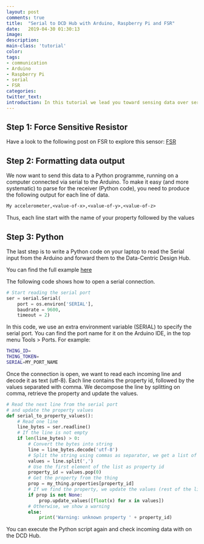 ```yaml
---
layout: post
comments: true
title:  "Serial to DCD Hub with Arduino, Raspberry Pi and FSR"
date:   2019-04-30 01:30:13
image: 
description: 
main-class: 'tutorial'
color:
tags:
- communication
- Arduino
- Raspberry Pi
- serial
- FSR
categories:
twitter_text:
introduction: In this tutorial we lead you toward sensing data over serial. We will collect data coming out of a Force Sensitive Resistor.
---
```


## Step 1: Force Sensitive Resistor

Have a look to the following post on FSR to explore this sensor:
[FSR](/2019/04/30/sensors-force)

## Step 2: Formatting data output

We now want to send this data to a Python programme, running on a computer connected
via serial to the Arduino. To make it easy (and more systematic) to parse for
the receiver (Python code), you need to produce the following output for each line
of data.

```txt
My accelerometer,<value-of-x>,<value-of-y>,<value-of-z>
```

Thus, each line start with the name of your property followed by the values 

## Step 3: Python

The last step is to write a Python code on your laptop to read the Serial input
from the Arduino and forward them to the Data-Centric Design Hub.

You can find the full example 
[here](https://github.com/datacentricdesign/blob/master/examples/communication/serial/serial_to_dcdhub.py)

The following code shows how to open a serial connection.

```python
# Start reading the serial port
ser = serial.Serial(
    port = os.environ['SERIAL'],
    baudrate = 9600,
    timeout = 2)
```

In this code, we use an extra environment variable (SERIAL) to specify the serial port.
You can find the port name for it on the Arduino IDE, in the top menu Tools > Ports.
For example:

```bash
THING_ID=
THING_TOKEN=
SERIAL=MY_PORT_NAME
```

Once the connection is open, we want to read each incoming line and decode it as
text (utf-8). Each line contains the property id, followed by the values separated
with comma. We decompose the line by splitting on comma, retrieve the property
and update the values.

```python
# Read the next line from the serial port
# and update the property values
def serial_to_property_values():
    # Read one line
    line_bytes = ser.readline()
    # If the line is not empty
    if len(line_bytes) > 0:
        # Convert the bytes into string
        line = line_bytes.decode('utf-8')
        # Split the string using commas as separator, we get a list of strings
        values = line.split(',')
        # Use the first element of the list as property id
        property_id = values.pop(0)
        # Get the property from the thing
        prop = my_thing.properties[property_id]
        # If we find the property, we update the values (rest of the list)
        if prop is not None:
            prop.update_values([float(x) for x in values])
        # Otherwise, we show a warning
        else:
            print('Warning: unknown property ' + property_id)
```

You can execute the Python script again and check incoming data with on the DCD Hub.



